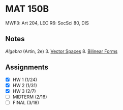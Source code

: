 # MAT 150B
MWF3: Art 204, LEC
R6: SocSci 80, DIS
## Notes
*Algebra* (Artin, 2e)
3. [Vector Spaces](../notes/vector-spaces.md)
8. [Bilinear Forms](../notes/bilinear-forms.md)
## Assignments
- [x] HW 1 (1/24)
- [x] HW 2 (1/31)
- [x] HW 3 (2/7)
- [ ] MIDTERM (2/16)
- [ ] FINAL (3/18)